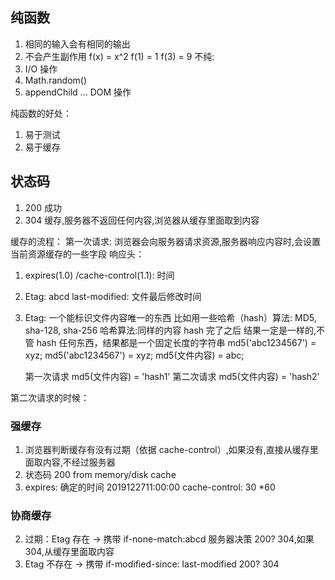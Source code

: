 ## 纯函数
1. 相同的输入会有相同的输出
2. 不会产生副作用
f(x) = x^2
f(1) = 1
f(3) = 9
不纯:
1. I/O 操作
2. Math.random()
3. appendChild ... DOM 操作

纯函数的好处：
1. 易于测试
2. 易于缓存


## 状态码
1. 200 成功
2. 304  缓存,服务器不返回任何内容,浏览器从缓存里面取到内容

缓存的流程：
第一次请求: 浏览器会向服务器请求资源,服务器响应内容时,会设置当前资源缓存的一些字段
响应头：
1. expires(1.0) /cache-control(1.1): 时间
2. Etag: abcd    last-modified: 文件最后修改时间
3. Etag: 一个能标识文件内容唯一的东西 比如用一些哈希（hash）算法: MD5, sha-128, sha-256 
   哈希算法:同样的内容 hash 完了之后 结果一定是一样的,不管 hash 任何东西，结果都是一个固定长度的字符串
   md5('abc1234567') = xyz;
   md5('abc1234567') = xyz;
   md5(文件内容) = abc;
   
   第一次请求 md5(文件内容) = 'hash1'
   第二次请求 md5(文件内容) = 'hash2'

第二次请求的时候：
### 强缓存
1. 浏览器判断缓存有没有过期（依据 cache-control）,如果没有,直接从缓存里面取内容,不经过服务器
2. 状态码 200 from memory/disk cache
3. expires: 确定的时间 2019122711:00:00  cache-control: 30 *60

### 协商缓存
2. 过期：Etag 存在 -> 携带 if-none-match:abcd 服务器决策 200? 304,如果304,从缓存里面取内容
3. Etag 不存在 -> 携带 if-modified-since: last-modified 200? 304